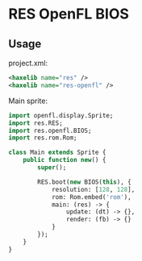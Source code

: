 # RES OpenFL BIOS

## Usage

project.xml:

```xml
<haxelib name="res" />
<haxelib name="res-openfl" />
```

Main sprite:

```haxe
import openfl.display.Sprite;
import res.RES;
import res.openfl.BIOS;
import res.rom.Rom;

class Main extends Sprite {
	public function new() {
		super();

		RES.boot(new BIOS(this), {
			resolution: [128, 128],
			rom: Rom.embed('rom'),
			main: (res) -> {
				update: (dt) -> {},
				render: (fb) -> {}
			}
		});
	}
}
```